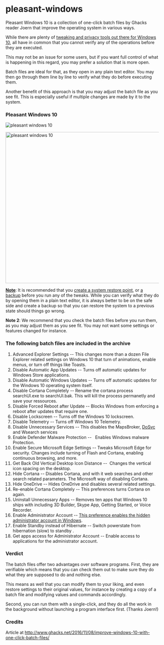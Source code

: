 # pleasant-windows

Pleasant Windows 10 is a collection of one-click batch files by Ghacks reader Joern that improve the operating system in various ways.

While there are plenty of [tweaking and privacy tools out there for Windows 10](http://www.ghacks.net/2015/08/14/comparison-of-windows-10-privacy-tools/), all have in common that you cannot verify any of the operations before they are executed.

This may not be an issue for some users, but if you want full control of what is happening in this regard, you may prefer a solution that is more open.

Batch files are ideal for that, as they open in any plain text editor. You may then go through them line by line to verify what they do before executing them.

Another benefit of this approach is that you may adjust the batch file as you see fit. This is especially useful if multiple changes are made by it to the system.

### Pleasant Windows 10

![pleasant windows 10](http://cdn.ghacks.net/wp-content/uploads/2016/11/pleasant-windows-10.png)

<noscript><img class="alignnone size-full wp-image-126058" src="http://cdn.ghacks.net/wp-content/uploads/2016/11/pleasant-windows-10.png" alt="pleasant windows 10" width="830" height="495" srcset="http://cdn.ghacks.net/wp-content/uploads/2016/11/pleasant-windows-10.png 830w, http://cdn.ghacks.net/wp-content/uploads/2016/11/pleasant-windows-10-660x394.png 660w, http://cdn.ghacks.net/wp-content/uploads/2016/11/pleasant-windows-10-768x458.png 768w, http://cdn.ghacks.net/wp-content/uploads/2016/11/pleasant-windows-10-100x60.png 100w" sizes="(max-width: 830px) 100vw, 830px"/></noscript>

<span style="text-decoration: underline;">**Note**</span>: It is recommended that you [create a system restore point](http://www.ghacks.net/2015/08/02/check-if-system-restore-is-enabled-on-windows-10/), or [a backup](http://www.ghacks.net/2014/08/08/best-free-drive-backup-programs-for-windows/) before you run any of the tweaks. While you can verify what they do by opening them in a plain text editor, it is always better to be on the safe side and create a backup so that you can restore the system to a previous state should things go wrong.

**Note 2**: We recommend that you check the batch files before you run them, as you may adjust them as you see fit. You may not want some settings or features changed for instance.

### The following batch files are included in the archive

1.  Advanced Explorer Settings -- This changes more than a dozen File Explorer related settings on Windows 10 that turn of animations, enable menus, or turn off things like Toasts.
2.  Disable Automatic App Updates -- Turns off automatic updates for Windows Store applications.
3.  Disable Automatic Windows Updates -- Turns off automatic updates for the Windows 10 operating system itself.
4.  Disable Cortana Completely -- Rename the cortana process searchUI.exe to searchUI.bak. This will kill the process permanetly and save your ressources.
5.  Disable Forced Reboot after Update -- Blocks Windows from enforcing a reboot after updates that require one.
6.  Disable Lockscreen -- Turns off the Windows 10 lockscreen.
7.  Disable Telemetry -- Turns off Windows 10 Telemetry.
8.  Disable Unnecessary Services -- This disables the MapsBroker, [DoSvc](http://www.ghacks.net/2015/07/03/windows-10-running-out-of-space-check-the-dosvc-directory/) and Wsearch services
9.  Enable Defender Malware Protection --   Enables Windows malware Protection.
10.  Enable Secure Microsoft Edge Settings -- Tweaks Microsoft Edge for security. Changes include turning of Flash and Cortana, enabling continuous browsing, and more.
11.  Get Back Old Vertical Desktop Icon Distance --  Changes the vertical icon spacing on the desktop.
12.  Hide Cortana -- Disables Cortana, and with it web searches and other search related parameters. The Microsoft way of disabling Cortana.
13.  Hide OneDrive -- Hides OneDrive and disables several related settings.
14.  Re-enable Cortana Completely -- This preferences turns Cortana on again.
15.  Uninstall Unnecessary Apps -- Removes ten apps that Windows 10 ships with including 3D Builder, Skype App, Getting Started, or Voice Recorder.
16.  Enable Administrator Account -- [This preference enables the hidden administrator account in Windows](http://www.ghacks.net/2014/11/12/how-to-enable-the-hidden-windows-10-administrator-account/).
17.  Enable Standby instead of Hibernate -- Switch powerstate from hibernation (slow) to standby .
18.  Get apps access for Administrator Account -- Enable access to applications for the administrator account.

### Verdict

The batch files offer two advantages over software programs. First, they are verifiable which means that you can check them out to make sure they do what they are supposed to do and nothing else.

This means as well that you can modify them to your liking, and even restore settings to their original values, for instance by creating a copy of a batch file and modifying values and commands accordingly.

Second, you can run them with a single-click, and they do all the work in the background without launching a program interface first. (Thanks Joern!)

### Credits

Article at http://www.ghacks.net/2016/11/08/improve-windows-10-with-one-click-batch-files/
